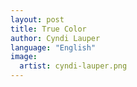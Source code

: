 ```yaml
---
layout: post
title: True Color
author: Cyndi Lauper
language: "English"
image:
  artist: cyndi-lauper.png
---
```

